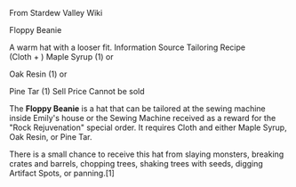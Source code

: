From Stardew Valley Wiki

Floppy Beanie

A warm hat with a looser fit. Information Source Tailoring Recipe  
(Cloth + ) Maple Syrup (1) or

Oak Resin (1) or

Pine Tar (1) Sell Price Cannot be sold

The **Floppy Beanie** is a hat that can be tailored at the sewing machine inside Emily's house or the Sewing Machine received as a reward for the "Rock Rejuvenation" special order. It requires Cloth and either Maple Syrup, Oak Resin, or Pine Tar.

There is a small chance to receive this hat from slaying monsters, breaking crates and barrels, chopping trees, shaking trees with seeds, digging Artifact Spots, or panning.\[1]